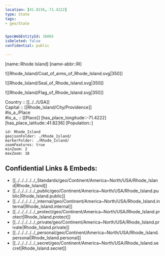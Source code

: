 ```yaml
---
location: [41.8236,-71.4222] 
type: State
tags:
- geo/State


SpocWebEntityId: 36065
isDeleted: false
confidential: public

---
```

[name::Rhode Island] 
[name-abbr::RI] 

![[Rhode_Island/Coat_of_arms_of_Rhode_Island.svg|350]] 

![[Rhode_Island/Seal_of_Rhode_Island.svg|350]] 

![[Rhode_Island/Flag_of_Rhode_Island.svg|350]] 


Country :: [[../../USA]]  
Capital :: [[Rhode_Island/City/Providence]]  
#is_a_/Place  
#is_a_ :: [[Place]] 
[has_place_longitude::-71.4222] 
[has_place_latitude::41.8236] 
[Population::] 



```leaflet
id: Rhode_Island
geojsonFolder: ./Rhode_Island/
markerFolder: ./Rhode_Island/
zoomFeatures: true 
minZoom: 2 
maxZoom: 18
```


## Confidential Links & Embeds: 
- [[../../../../../_Standards/geo/Continent/America~North/USA/Rhode_Island|Rhode_Island]] 
- [[../../../../../_public/geo/Continent/America~North/USA/Rhode_Island.public|Rhode_Island.public]] 
- [[../../../../../_internal/geo/Continent/America~North/USA/Rhode_Island.internal|Rhode_Island.internal]] 
- [[../../../../../_protect/geo/Continent/America~North/USA/Rhode_Island.protect|Rhode_Island.protect]] 
- [[../../../../../_private/geo/Continent/America~North/USA/Rhode_Island.private|Rhode_Island.private]] 
- [[../../../../../_personal/geo/Continent/America~North/USA/Rhode_Island.personal|Rhode_Island.personal]] 
- [[../../../../../_secret/geo/Continent/America~North/USA/Rhode_Island.secret|Rhode_Island.secret]] 
